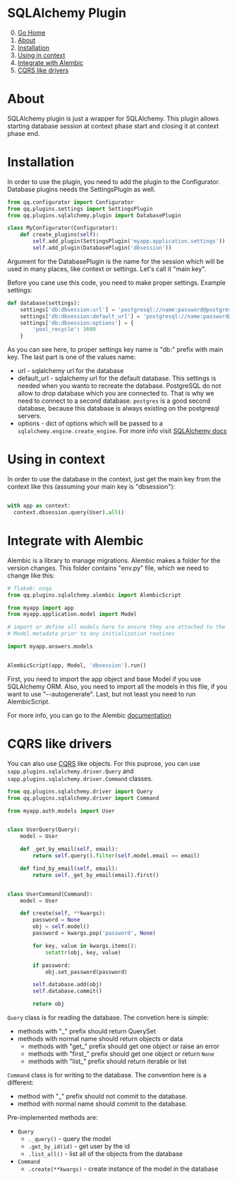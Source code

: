 # SQLAlchemy Plugin

0. [Go Home](../README.md)
1. [About](#about)
2. [Installation](#installation)
3. [Using in context](#using-in-context)
4. [Integrate with Alembic](#integrate-with-alembic)
5. [CQRS like drivers](#cqrs-like-drivers)

# About

SQLAlchemy plugin is just a wrapper for SQLAlchemy. This plugin allows starting
database session at context phase start and closing it at context phase end.

# Installation

In order to use the plugin, you need to add the plugin to the Configurator.
Database plugins needs the SettingsPlugin as well.

```python
from qq.configurator import Configurator
from qq.plugins.settings import SettingsPlugin
from qq.plugins.sqlalchemy.plugin import DatabasePlugin

class MyConfigurator(Configurator):
    def create_plugins(self):
        self.add_plugin(SettingsPlugin('myapp.application.settings'))
        self.add_plugin(DatabasePlugin('dbsession'))
```

Argument for the DatabasePlugin is the name for the session which will be used
in many places, like context or settings. Let's call it "main key".

Before you cane use this code, you need to make proper settings. Example
settings:

```python
def database(settings):
    settings['db:dbsession:url'] = 'postgresql://name:password@postgres:5432/dbname'
    settings['db:dbsession:default_url'] = 'postgresql://name:password@postgres:5432/postgres'
    settings['db:dbsession:options'] = {
        'pool_recycle': 3600
    }
```

As you can see here, to proper settings key name is "db:" prefix with main key.
The last part is one of the values name:

- url - sqlalchemy url for the database
- default_url - sqlalchemy url for the default database. This settings is needed
  when you wanto to recreate the database. PostgreSQL do not allow to drop
  database which you are connected to. That is why we need to connect to a second
  database. `postgres` is a good second database, because this database is always
  existing on the postgresql servers.
- options - dict of options which will be passed to a `sqlalchemy.engine.create_engine`.
  For more info visit [SQLAlchemy docs](http://docs.sqlalchemy.org/en/latest/core/engines.html#sqlalchemy.create_engine)

# Using in context

In order to use the database in the context, just get the main key from the
context like this (assuming your main key is "dbsession"):

```python

with app as context:
  context.dbsession.query(User).all()
```

# Integrate with Alembic

Alembic is a library to manage migrations. Alembic makes a folder for the version
changes. This folder contains "env.py" file, which we need to change like this:

```python
# flake8: noqa
from qq.plugins.sqlalchemy.alembic import AlembicScript

from myapp import app
from myapp.application.model import Model

# import or define all models here to ensure they are attached to the
# Model.metadata prior to any initialization routines

import myapp.answers.models


AlembicScript(app, Model, 'dbsession').run()
```

First, you need to import the app object and base Model if you use SQLAlchemy
ORM. Also, you need to import all the models in this file, if you want to use
"--autogenerate". Last, but not least you need to run AlembicScript.

For more info, you can go to the Alembic [documentation](http://alembic.zzzcomputing.com/en/latest/)

# CQRS like drivers

You can also use [CQRS](https://martinfowler.com/bliki/CQRS.html) like objects.
For this puprose, you can use `sapp.plugins.sqlalchemy.driver.Query` and
`sapp.plugins.sqlalchemy.driver.Command` classes.

```python
from qq.plugins.sqlalchemy.driver import Query
from qq.plugins.sqlalchemy.driver import Command

from myapp.auth.models import User


class UserQuery(Query):
    model = User

    def _get_by_email(self, email):
        return self.query().filter(self.model.email == email)

    def find_by_email(self, email):
        return self._get_by_email(email).first()


class UserCommand(Command):
    model = User

    def create(self, **kwargs):
        password = None
        obj = self.model()
        password = kwargs.pop('password', None)

        for key, value in kwargs.items():
            setattr(obj, key, value)

        if password:
            obj.set_password(password)

        self.database.add(obj)
        self.database.commit()

        return obj
```

`Query` class is for reading the database. The convetion here is simple:

- methods with "_" prefix should return QuerySet
- methods with normal name should return objects or data
  - methods with "get_" prefix should get one object or raise an error
  - methods with "first_" prefix should get one object or return `None`
  - methods with "list_" prefix should return iterable or list

`Command` class is for writing to the database. The convention here is a different:

- method with "_" prefix should not commit to the database.
- method with normal name should commit to the database.

Pre-implemented methods are:

- `Query`
  - `._query()` - query the model
  - `.get_by_id(id)` - get user by the id
  - `.list_all()` - list all of the objects from the database
- `Command`
  - `.create(**kwargs)` - create instance of the model in the database
